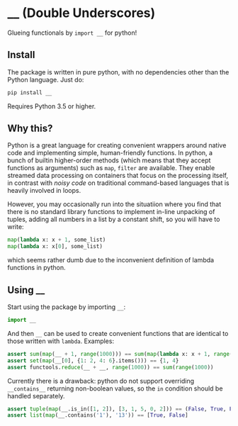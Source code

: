 # __ (Double Underscores)
Glueing functionals by `import __` for python!

## Install
The package is written in pure python, with no dependencies other than the Python language. Just do:

```sh
pip install __
```

Requires Python 3.5 or higher.

## Why this?
Python is a great language for creating convenient wrappers around native code and implementing simple, human-friendly functions.
In python, a bunch of builtin higher-order methods (which means that they accept functions as arguments) such as `map`, `filter` are available.
They enable streamed data processing on containers that focus on the processing itself,
in contrast with *noisy code* on traditional command-based languages that is heavily involved in loops.

However, you may occasionally run into the situatiion where you find that there is no standard library functions to implement in-line unpacking of tuples,
adding all numbers in a list by a constant shift, so you will have to write:
```python
map(lambda x: x + 1, some_list)
map(lambda x: x[0], some_list)
```
which seems rather dumb due to the inconvenient definition of lambda functions in python.

## Using __
Start using the package by importing `__`:
```python
import __
```
And then `__` can be used to create convenient functions that are identical to those written with `lambda`. Examples:
```python
assert sum(map(__ + 1, range(1000))) == sum(map(lambda x: x + 1, range(1000)))
assert set(map(__[0], {1: 2, 4: 6}.items())) == {1, 4}
assert functools.reduce(__ + __, range(1000)) == sum(range(1000))
```
Currently there is a drawback: python do not support overriding `__contains__` returning non-boolean values, so the `in` condition should be handled separately.
```python
assert tuple(map(__.is_in([1, 2]), [3, 1, 5, 0, 2])) == (False, True, False, False, True)
assert list(map(__.contains('1'), '13')) == [True, False]
```
